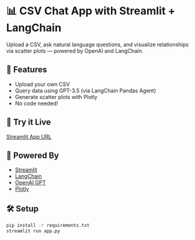 # 📊 CSV Chat App with Streamlit + LangChain

Upload a CSV, ask natural language questions, and visualize relationships via scatter plots — powered by OpenAI and LangChain.

## 🔧 Features

- Upload your own CSV
- Query data using GPT-3.5 (via LangChain Pandas Agent)
- Generate scatter plots with Plotly
- No code needed!

## 🚀 Try it Live

[Streamlit App URL](https://csv-chat-app.streamlit.app/)

## 🧠 Powered By

- [Streamlit](https://streamlit.io/)
- [LangChain](https://www.langchain.com/)
- [OpenAI GPT](https://platform.openai.com/)
- [Plotly](https://plotly.com/)

## 🛠️ Setup

```bash
pip install -r requirements.txt
streamlit run app.py
